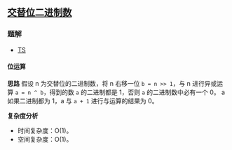## [交替位二进制数](https://leetcode.cn/problems/binary-number-with-alternating-bits/)
### 题解
+ [TS](../../ts/768/693.ts)

#### 位运算
**思路**
假设 n 为交替位的二进制数，将 n 右移一位 `b = n >> 1`，与 n 进行异或运算 `a = n ^ b`，得到的数 `a` 的二进制都是 1，否则 `a` 的二进制数中必有一个 0。
a 如果二进制都为 1，a 与 `a + 1` 进行与运算的结果为 0。

**复杂度分析**
+ 时间复杂度：O(1)。
+ 空间复杂度：O(1)。